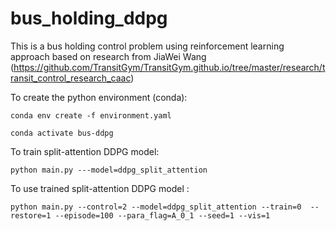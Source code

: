 # bus_holding_ddpg

This is a bus holding control problem using reinforcement learning approach based on research from JiaWei Wang 
(https://github.com/TransitGym/TransitGym.github.io/tree/master/research/transit_control_research_caac)

To create the python environment (conda):
```
conda env create -f environment.yaml

conda activate bus-ddpg
```

To train split-attention DDPG model:

```
python main.py ---model=ddpg_split_attention
```

To use trained split-attention DDPG model :
```
python main.py --control=2 --model=ddpg_split_attention --train=0  --restore=1 --episode=100 --para_flag=A_0_1 --seed=1 --vis=1
```

